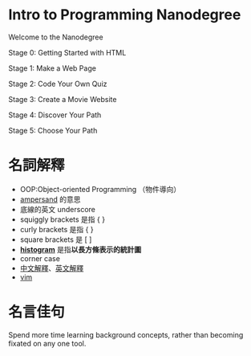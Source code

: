 # Intro to Programming Nanodegree

Welcome to the Nanodegree

Stage 0: Getting Started with HTML

Stage 1: Make a Web Page

Stage 2: Code Your Own Quiz

Stage 3: Create a Movie Website

Stage 4: Discover Your Path

Stage 5: Choose Your Path

# 名詞解釋

* OOP:Object-oriented Programming （物件導向）
* [ampersand](https://www.google.com.tw/webhp?sourceid=chrome-instant&ion=1&espv=2&ie=UTF-8#q=ampersand) 的意思
* 底線的英文 underscore
* squiggly brackets 是指 { }
* curly brackets 是指 { }
* square brackets 是 \[ \]
* [**histogram**](https://tw.dictionary.yahoo.com/dictionary?p=histogram) 是指**以長方條表示的統計圖**
* corner case
 * [中文解釋](https://zh.wikipedia.org/wiki/邊角案例)、[英文解釋](https://en.wikipedia.org/wiki/Corner_case)
* [vim](https://www.zhihu.com/question/19870551)

# 名言佳句

Spend more time learning background concepts, rather than becoming fixated on any one tool.




